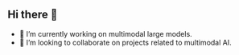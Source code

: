## Hi there 👋

- 🔭 I’m currently working on multimodal large models.
- 👯 I’m looking to collaborate on projects related to multimodal AI.
